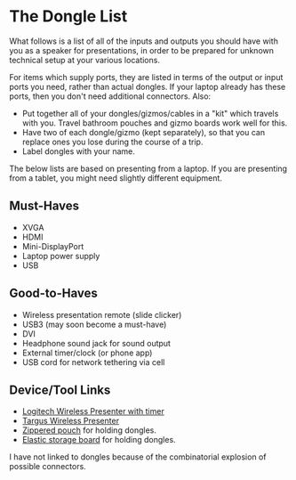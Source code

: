 # The Dongle List

What follows is a list of all of the inputs and outputs you should have with
you as a speaker for presentations, in order to be prepared for unknown
technical setup at your various locations.

For items which supply ports, they are listed in terms of the output or input
ports you need, rather than actual dongles.  If your laptop already has these
ports, then you don't need additional connectors.  Also:

* Put together all of your dongles/gizmos/cables in a "kit" which travels with you.
  Travel bathroom pouches and gizmo boards work well for this.
* Have two of each dongle/gizmo (kept separately), so that you can replace ones
  you lose during the course of a trip.
* Label dongles with your name.

The below lists are based on presenting from a laptop. If you are presenting
from a tablet, you might need slightly different equipment.

## Must-Haves

* XVGA
* HDMI
* Mini-DisplayPort
* Laptop power supply
* USB

## Good-to-Haves

* Wireless presentation remote (slide clicker)
* USB3 (may soon become a must-have)
* DVI
* Headphone sound jack for sound output
* External timer/clock (or phone app)
* USB cord for network tethering via cell

## Device/Tool Links

* [Logitech Wireless Presenter with timer](http://www.logitech.com/en-us/product/professional-presenter-r800?crid=11)
* [Targus Wireless Presenter](http://www.targus.com/us/wireless-presenter-with-laser-pointer-amp16us)
* [Zippered pouch](http://shop.eaglecreek.com/packit-original-quick-trip/d/1333C2763?CategoryId=215) for holding dongles.
* [Elastic storage board](http://www.cocooninnovations.com/product_info.php?cat_id=61&product_id=156) for holding dongles.

I have not linked to dongles because of the combinatorial explosion of
possible connectors.
